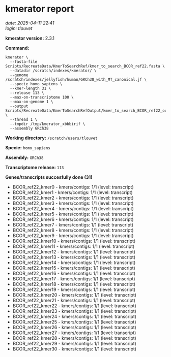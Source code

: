 # kmerator report
*date: 2025-04-11 22:41*  
*login: tlouvet*

**kmerator version:** 2.3.1

**Command:**

```
kmerator \
  --fasta-file Scripts/RecreateData/KmerToSearchRef/kmer_to_search_BCOR_ref22.fasta \
  --datadir /scratch/indexes/kmerator/ \
  --genome /scratch/indexes/jellyfish/human/GRCh38_with_MT_canonical.jf \
  --specie homo_sapiens \
  --kmer-length 31 \
  --release 113 \
  --max-on-transcriptome 100 \
  --max-on-genome 1 \
  --output Scripts/RecreateData/KmerToSearchRefOutput/kmer_to_search_BCOR_ref22_output \
  --thread 1 \
  --tmpdir /tmp/kmerator_xbbbirif \
  --assembly GRCh38
```

**Working directory:** `/scratch/users/tlouvet`

**Specie:** `homo_sapiens`

**Assembly:** `GRCh38`

**Transcriptome release:** `113`

**Genes/transcripts succesfully done (31)**

- BCOR_ref22_kmer0 - kmers/contigs: 1/1 (level: transcript)
- BCOR_ref22_kmer1 - kmers/contigs: 1/1 (level: transcript)
- BCOR_ref22_kmer2 - kmers/contigs: 1/1 (level: transcript)
- BCOR_ref22_kmer3 - kmers/contigs: 1/1 (level: transcript)
- BCOR_ref22_kmer4 - kmers/contigs: 1/1 (level: transcript)
- BCOR_ref22_kmer5 - kmers/contigs: 1/1 (level: transcript)
- BCOR_ref22_kmer6 - kmers/contigs: 1/1 (level: transcript)
- BCOR_ref22_kmer7 - kmers/contigs: 1/1 (level: transcript)
- BCOR_ref22_kmer8 - kmers/contigs: 1/1 (level: transcript)
- BCOR_ref22_kmer9 - kmers/contigs: 1/1 (level: transcript)
- BCOR_ref22_kmer10 - kmers/contigs: 1/1 (level: transcript)
- BCOR_ref22_kmer11 - kmers/contigs: 1/1 (level: transcript)
- BCOR_ref22_kmer12 - kmers/contigs: 1/1 (level: transcript)
- BCOR_ref22_kmer13 - kmers/contigs: 1/1 (level: transcript)
- BCOR_ref22_kmer14 - kmers/contigs: 1/1 (level: transcript)
- BCOR_ref22_kmer15 - kmers/contigs: 1/1 (level: transcript)
- BCOR_ref22_kmer16 - kmers/contigs: 1/1 (level: transcript)
- BCOR_ref22_kmer17 - kmers/contigs: 1/1 (level: transcript)
- BCOR_ref22_kmer18 - kmers/contigs: 1/1 (level: transcript)
- BCOR_ref22_kmer19 - kmers/contigs: 1/1 (level: transcript)
- BCOR_ref22_kmer20 - kmers/contigs: 1/1 (level: transcript)
- BCOR_ref22_kmer21 - kmers/contigs: 1/1 (level: transcript)
- BCOR_ref22_kmer22 - kmers/contigs: 1/1 (level: transcript)
- BCOR_ref22_kmer23 - kmers/contigs: 1/1 (level: transcript)
- BCOR_ref22_kmer24 - kmers/contigs: 1/1 (level: transcript)
- BCOR_ref22_kmer25 - kmers/contigs: 1/1 (level: transcript)
- BCOR_ref22_kmer26 - kmers/contigs: 1/1 (level: transcript)
- BCOR_ref22_kmer27 - kmers/contigs: 1/1 (level: transcript)
- BCOR_ref22_kmer28 - kmers/contigs: 1/1 (level: transcript)
- BCOR_ref22_kmer29 - kmers/contigs: 1/1 (level: transcript)
- BCOR_ref22_kmer30 - kmers/contigs: 1/1 (level: transcript)
